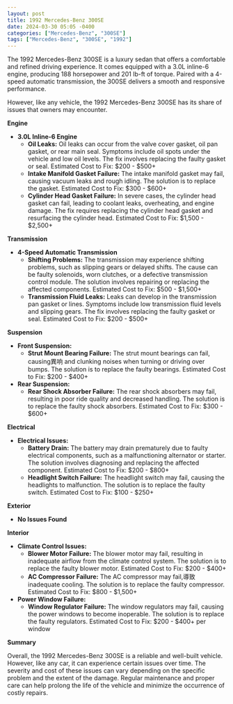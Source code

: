 ```yaml
---
layout: post
title: 1992 Mercedes-Benz 300SE
date: 2024-03-30 05:05 -0400
categories: ["Mercedes-Benz", "300SE"]
tags: ["Mercedes-Benz", "300SE", "1992"]
---
```

The 1992 Mercedes-Benz 300SE is a luxury sedan that offers a comfortable and refined driving experience. It comes equipped with a 3.0L inline-6 engine, producing 188 horsepower and 201 lb-ft of torque. Paired with a 4-speed automatic transmission, the 300SE delivers a smooth and responsive performance.

However, like any vehicle, the 1992 Mercedes-Benz 300SE has its share of issues that owners may encounter.

**Engine**

* **3.0L Inline-6 Engine**
    * **Oil Leaks:** Oil leaks can occur from the valve cover gasket, oil pan gasket, or rear main seal. Symptoms include oil spots under the vehicle and low oil levels. The fix involves replacing the faulty gasket or seal. Estimated Cost to Fix: $200 - $500+
    * **Intake Manifold Gasket Failure:** The intake manifold gasket may fail, causing vacuum leaks and rough idling. The solution is to replace the gasket. Estimated Cost to Fix: $300 - $600+
    * **Cylinder Head Gasket Failure:** In severe cases, the cylinder head gasket can fail, leading to coolant leaks, overheating, and engine damage. The fix requires replacing the cylinder head gasket and resurfacing the cylinder head. Estimated Cost to Fix: $1,500 - $2,500+

**Transmission**

* **4-Speed Automatic Transmission**
    * **Shifting Problems:** The transmission may experience shifting problems, such as slipping gears or delayed shifts. The cause can be faulty solenoids, worn clutches, or a defective transmission control module. The solution involves repairing or replacing the affected components. Estimated Cost to Fix: $500 - $1,500+
    * **Transmission Fluid Leaks:** Leaks can develop in the transmission pan gasket or lines. Symptoms include low transmission fluid levels and slipping gears. The fix involves replacing the faulty gasket or seal. Estimated Cost to Fix: $200 - $500+

**Suspension**

* **Front Suspension:**
    * **Strut Mount Bearing Failure:** The strut mount bearings can fail, causing異响 and clunking noises when turning or driving over bumps. The solution is to replace the faulty bearings. Estimated Cost to Fix: $200 - $400+
* **Rear Suspension:**
    * **Rear Shock Absorber Failure:** The rear shock absorbers may fail, resulting in poor ride quality and decreased handling. The solution is to replace the faulty shock absorbers. Estimated Cost to Fix: $300 - $600+

**Electrical**

* **Electrical Issues:**
    * **Battery Drain:** The battery may drain prematurely due to faulty electrical components, such as a malfunctioning alternator or starter. The solution involves diagnosing and replacing the affected component. Estimated Cost to Fix: $200 - $800+
    * **Headlight Switch Failure:** The headlight switch may fail, causing the headlights to malfunction. The solution is to replace the faulty switch. Estimated Cost to Fix: $100 - $250+

**Exterior**

* **No Issues Found**

**Interior**

* **Climate Control Issues:**
    * **Blower Motor Failure:** The blower motor may fail, resulting in inadequate airflow from the climate control system. The solution is to replace the faulty blower motor. Estimated Cost to Fix: $200 - $400+
    * **AC Compressor Failure:** The AC compressor may fail,導致 inadequate cooling. The solution is to replace the faulty compressor. Estimated Cost to Fix: $800 - $1,500+
* **Power Window Failure:**
    * **Window Regulator Failure:** The window regulators may fail, causing the power windows to become inoperable. The solution is to replace the faulty regulators. Estimated Cost to Fix: $200 - $400+ per window

**Summary**

Overall, the 1992 Mercedes-Benz 300SE is a reliable and well-built vehicle. However, like any car, it can experience certain issues over time. The severity and cost of these issues can vary depending on the specific problem and the extent of the damage. Regular maintenance and proper care can help prolong the life of the vehicle and minimize the occurrence of costly repairs.
